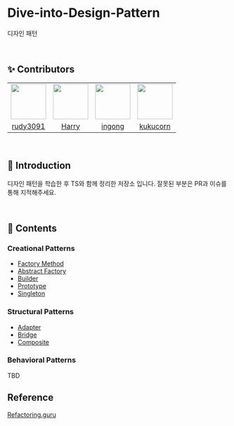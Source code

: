 # Dive-into-Design-Pattern

디자인 패턴

<br/>

## ✨ Contributors

<table>
  <tr>
    <td align="center">
      <img src="https://github.com/rudy3091.png" width="80">
    </td>
    <td align="center">
      <img src="https://github.com/haesoo-y.png" width="80">
    </td>
    <td align="center">
      <img src="https://github.com/ingong.png" width="80">
    </td>
    <td align="center">
      <img src="https://github.com/kukucorn.png" width="80">
    </td>
  </tr>
  <tr>
    <td align="center">
      <a href="https://github.com/rudy3091">rudy3091</a>
    </td>
    <td align="center">
      <a href="https://github.com/haesoo-y">Harry</a>
    </td>
    <td align="center">
      <a href="https://github.com/ingong">ingong</a>
    </td>
    <td align="center">
      <a href="https://github.com/kukucorn">kukucorn</a>
    </td>
  </tr>
</table>

<br/>

## 🌈 Introduction

디자인 패턴을 학습한 후 TS와 함께 정리한 저장소 입니다. 잘못된 부분은 PR과 이슈를 통해 지적해주세요.

<br/>

## 🚀 Contents

### Creational Patterns

- [Factory Method]()
- [Abstract Factory](./creational-patterns/2-abstract-factory.md)
- [Builder](./creational-patterns/3-builder.md)
- [Prototype]()
- [Singleton]()

### Structural Patterns

- [Adapter](./structural-patterns/6-adapter.md)
- [Bridge]()
- [Composite](./structural-patterns/8-composite.md)

### Behavioral Patterns

TBD

## Reference

[Refactoring.guru](https://refactoring.guru)
